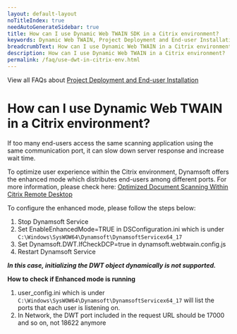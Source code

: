 ```yaml
---
layout: default-layout
noTitleIndex: true
needAutoGenerateSidebar: true
title: How can I use Dynamic Web TWAIN SDK in a Citrix environment?
keywords: Dynamic Web TWAIN, Project Deployment and End-user Installation, citrix
breadcrumbText: How can I use Dynamic Web TWAIN in a Citrix environment?
description: How can I use Dynamic Web TWAIN in a Citrix environment?
permalink: /faq/use-dwt-in-citrix-env.html
---
```


View all FAQs about [Project Deployment and End-user Installation](
https://www.dynamsoft.com/web-twain/docs/faq/#project-deployment-and-end-user-installation)

# How can I use Dynamic Web TWAIN in a Citrix environment?

If too many end-users access the same scanning application using the same communication port, it can slow down server response and increase wait time.

To optimize user experience within the Citrix environment, Dynamsoft offers the enhanced mode which distributes end-users among different ports. For more information, please check here: <a href="https://www.dynamsoft.com/blog/insights/document-scanning-within-citrix/" target="_blank">Optimized Document Scanning Within Citrix Remote Desktop</a>

To configure the enhanced mode, please follow the steps below:

1. Stop Dynamsoft Service
2. Set EnableEnhancedMode=TRUE in DSConfiguration.ini which is under `C:\Windows\SysWOW64\Dynamsoft\DynamsoftServicex64_17`
3. Set Dynamsoft.DWT.IfCheckDCP=true in dynamsoft.webtwain.config.js 
4. Restart Dynamsoft Service

***In this case, initializing the DWT object dynamically is not supported.***

<strong>How to check if Enhanced mode is running</strong>

1. user_config.ini which is under `C:\Windows\SysWOW64\Dynamsoft\DynamsoftServicex64_17` will list the ports that each user is listening on.
2. In Network, the DWT port included in the request URL should be 17000 and so on, not 18622 anymore
